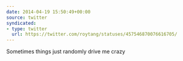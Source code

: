 ```yaml
---
date: 2014-04-19 15:50:49+00:00
source: twitter
syndicated:
- type: twitter
  url: https://twitter.com/roytang/statuses/457546870076616705/
---
```


Sometimes things just randomly drive me crazy